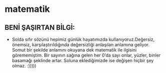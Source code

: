 # matematik
## BENİ ŞAŞIRTAN BİLGİ:
* Solda sıfır sözünü hepimiz günlük hayatımızda kullanıyoruz.Değersiz, önemsiz, karşılaştırıldığında değersizliği anlaşılan anlamına geliyor.
Somut bir şekilde anlamını okuyana dek matematik ile ilgisini görememiştim.
Bir sayının sağına gelen her 0’da sayı onlar, yüzler, binler basamağı şeklinde artar. Soluna eklediğimizde ise değişen hiçbir şey olmaz. :)))))

